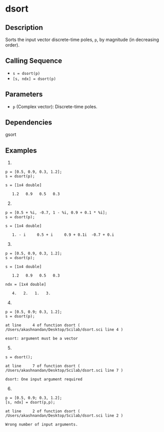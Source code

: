 # dsort

## Description
Sorts the input vector discrete-time poles, `p`, by magnitude (in decreasing order).

## Calling Sequence
- `s = dsort(p)`
- `[s, ndx] = dsort(p)`

## Parameters
- `p` (Complex vector): Discrete-time poles.

## Dependencies
gsort

## Examples
1.
```
p = [0.5, 0.9, 0.3, 1.2];
s = dsort(p);
```
```
s = [1x4 double]

   1.2   0.9   0.5   0.3
```
2.
```
p = [0.5 + %i, -0.7, 1 - %i, 0.9 + 0.1 * %i];
s = dsort(p);
```
```
s = [1x4 double]

   1. - i     0.5 + i     0.9 + 0.1i  -0.7 + 0.i
```
3.
```
p = [0.5, 0.9, 0.3, 1.2];
s = dsort(p);
```
```
s = [1x4 double]

   1.2   0.9   0.5   0.3

ndx = [1x4 double]

   4.   2.   1.   3.
```
4.
```
p = [0.5, 0.9; 0.3, 1.2];
s = dsort(p);
```
```
at line     4 of function dsort ( /Users/akashnandan/Desktop/Scilab/dsort.sci line 4 )

esort: argument must be a vector
```
5.
```
s = dsort(); 
```
```
at line     7 of function dsort ( /Users/akashnandan/Desktop/Scilab/dsort.sci line 7 )

dsort: One input argument required
```
6.
```
p = [0.5, 0.9; 0.3, 1.2];
[s, ndx] = dsort(p,p);
```
```
at line     2 of function dsort ( /Users/akashnandan/Desktop/Scilab/dsort.sci line 2 )

Wrong number of input arguments.
```
